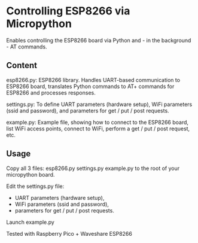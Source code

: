 # Controlling ESP8266 via Micropython

Enables controlling the ESP8266 board via Python and - in the background - AT commands.

## Content
esp8266.py: ESP8266 library.
Handles UART-based communication to ESP8266 board, translates Python commands to AT+ commands for ESP8266 and processes responses.

settings.py:
To define UART parameters (hardware setup), WiFi parameters (ssid and password), and parameters for get / put / post requests.

example.py:
Example file, showing how to connect to the ESP8266 board, list WiFi access points, connect to WiFi, perform a get / put / post request, etc.

## Usage
Copy all 3 files:
  esp8266.py
  settings.py
  example.py
to the root of your micropython board.

Edit the settings.py file:
  - UART parameters (hardware setup),
  - WiFi parameters (ssid and password),
  - parameters for get / put / post requests.

Launch example.py

Tested with Raspberry Pico + Waveshare ESP8266
